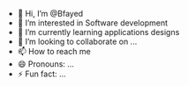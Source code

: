 - 👋 Hi, I’m @Bfayed
- 👀 I’m interested in Software development
- 🌱 I’m currently learning applications designs
- 💞️ I’m looking to collaborate on ...
- 📫 How to reach me 
- 😄 Pronouns: ...
- ⚡ Fun fact: ...

<!---
Bfayed/Bfayed is a ✨ special ✨ repository because its `README.md` (this file) appears on your GitHub profile.
You can click the Preview link to take a look at your changes.
--->
